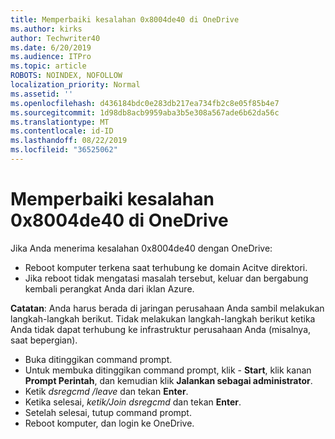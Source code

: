```yaml
---
title: Memperbaiki kesalahan 0x8004de40 di OneDrive
ms.author: kirks
author: Techwriter40
ms.date: 6/20/2019
ms.audience: ITPro
ms.topic: article
ROBOTS: NOINDEX, NOFOLLOW
localization_priority: Normal
ms.assetid: ''
ms.openlocfilehash: d436184bdc0e283db217ea734fb2c8e05f85b4e7
ms.sourcegitcommit: 1d98db8acb9959aba3b5e308a567ade6b62da56c
ms.translationtype: MT
ms.contentlocale: id-ID
ms.lasthandoff: 08/22/2019
ms.locfileid: "36525062"
---
```

# <a name="fix-0x8004de40-error-in-onedrive"></a>Memperbaiki kesalahan 0x8004de40 di OneDrive

Jika Anda menerima kesalahan 0x8004de40 dengan OneDrive:

- Reboot komputer terkena saat terhubung ke domain Acitve direktori.
- Jika reboot tidak mengatasi masalah tersebut, keluar dan bergabung kembali perangkat Anda dari iklan Azure. 

**Catatan**: Anda harus berada di jaringan perusahaan Anda sambil melakukan langkah-langkah berikut. Tidak melakukan langkah-langkah berikut ketika Anda tidak dapat terhubung ke infrastruktur perusahaan Anda (misalnya, saat bepergian). 

- Buka ditinggikan command prompt. 
- Untuk membuka ditinggikan command prompt, klik - **Start**, klik kanan **Prompt Perintah**, dan kemudian klik **Jalankan sebagai administrator**.
- Ketik *dsregcmd /leave* dan tekan **Enter**.
- Ketika selesai, *ketik/Join dsregcmd* dan tekan **Enter**.
- Setelah selesai, tutup command prompt.
- Reboot komputer, dan login ke OneDrive.